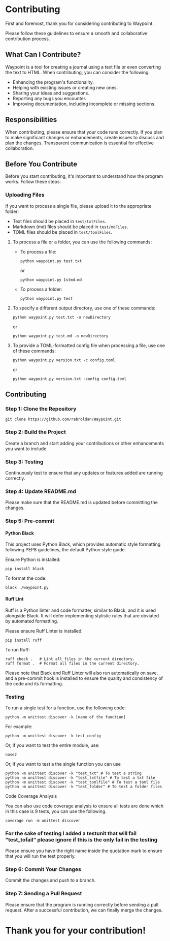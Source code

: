 # Contributing

First and foremost, thank you for considering contributing to Waypoint.

Please follow these guidelines to ensure a smooth and collaborative contribution process.

## What Can I Contribute?

Waypoint is a tool for creating a journal using a text file or even converting the text to HTML. When contributing, you can consider the following:

- Enhancing the program's functionality.
- Helping with existing issues or creating new ones.
- Sharing your ideas and suggestions.
- Reporting any bugs you encounter.
- Improving documentation, including incomplete or missing sections.

## Responsibilities

When contributing, please ensure that your code runs correctly. If you plan to make significant changes or enhancements, create issues to discuss and plan the changes. Transparent communication is essential for effective collaboration.

## Before You Contribute

Before you start contributing, it's important to understand how the program works. Follow these steps:

### Uploading Files

If you want to process a single file, please upload it to the appropriate folder:

- Text files should be placed in `test/txtFiles`.
- Markdown (md) files should be placed in `test/mdFiles`.
- TOML files should be placed in `test/tomlFiles`.

1. To process a file or a folder, you can use the following commands:

   - To process a file:

     ```
     python waypoint.py test.txt
     ```

     or

     ```
     python waypoint.py 1stmd.md
     ```

   - To process a folder:

     ```
     python waypoint.py test
     ```

2. To specify a different output directory, use one of these commands:

   ```
   python waypoint.py test.txt -o newDirectory
   ```

   or

   ```
   python waypoint.py test.md -o newDirectory
   ```

3. To provide a TOML-formatted config file when processing a file, use one of these commands:

   ```
   python waypoint.py version.txt -c config.toml
   ```

   or

   ```
   python waypoint.py version.txt -config config.toml
   ```

## Contributing

### Step 1: Clone the Repository

```
git clone https://github.com/rabroldan/Waypoint.git
```

### Step 2: Build the Project

Create a branch and start adding your contributions or other enhancements you want to include.

### Step 3: Testing

Continuously test to ensure that any updates or features added are running correctly.

### Step 4: Update README.md

Please make sure that the README.md is updated before committing the changes.

### Step 5: Pre-commit

#### Python Black

This project uses Python Black, which provides automatic style formatting following PEP8 guidelines, the default Python style guide.

Ensure Python is installed:

```
pip install black
```

To format the code:

```
black ./waypoint.py
```

#### Ruff Lint

Ruff is a Python linter and code formatter, similar to Black, and it is used alongside Black. It will defer implementing stylistic rules that are obviated by automated formatting.

Please ensure Ruff Linter is installed:

```
pip install ruff
```

To run Ruff:

```
ruff check .   # Lint all files in the current directory.
ruff format .  # Format all files in the current directory.
```

Please note that Black and Ruff Linter will also run automatically on save, and a pre-commit hook is installed to ensure the quality and consistency of the code and its formatting.

### Testing

To run a single test for a function, use the following code:

```
python -m unittest discover -k [name of the function]
```

For example:

```
python -m unittest discover -k test_config
```

Or, if you want to test the entire module, use:

```
nose2
```
Or, if you want to test a the single function you can use


```
python -m unittest discover -k "test_txt" # To test a string
python -m unittest discover -k "test_txtfile" # To test a txt file
python -m unittest discover -k "test_tomlfile" # To test a toml file
python -m unittest discover -k "test_folder" # To test a folder files
```

Code Coverage Analysis

You can also use code coverage analysis to ensure all tests are done which in this case is 9 tests, you can use the following.

```
coverage run -m unittest discover
```

### For the sake of testing I added a testunit that will fail "test_tofail" please ignore if this is the only fail in the testing

Please ensure you have the right name inside the quotation mark to ensure that you will run the test properly.

### Step 6: Commit Your Changes

Commit the changes and push to a branch.

### Step 7: Sending a Pull Request

Please ensure that the program is running correctly before sending a pull request. After a successful contribution, we can finally merge the changes.

# Thank you for your contribution!
